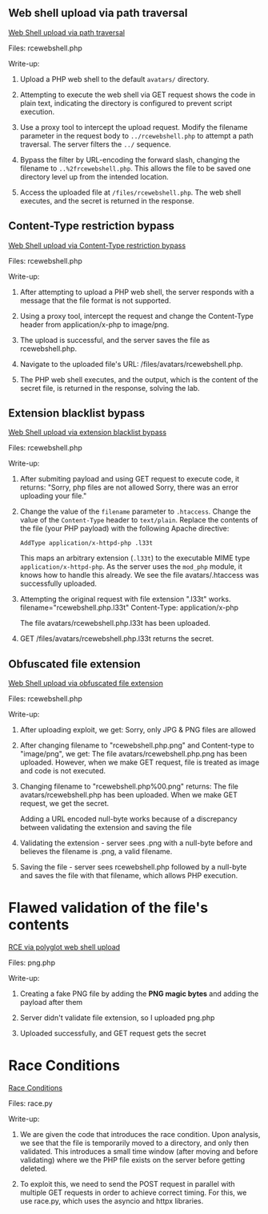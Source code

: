 
## Web shell upload via path traversal
[Web Shell upload via path traversal](https://portswigger.net/web-security/file-upload/lab-file-upload-web-shell-upload-via-path-traversal)

Files: 
rcewebshell.php

Write-up:

1. Upload a PHP web shell to the default `avatars/` directory.
   
2. Attempting to execute the web shell via GET request shows the code in plain text, indicating the directory is configured to prevent script execution.
   
3. Use a proxy tool to intercept the upload request. Modify the filename parameter in the request body to `../rcewebshell.php` to attempt a path traversal. The server filters the `../` sequence.
   
4. Bypass the filter by URL-encoding the forward slash, changing the filename to `..%2frcewebshell.php`. This allows the file to be saved one directory level up from the intended location.
   
5. Access the uploaded file at `/files/rcewebshell.php`. The web shell executes, and the secret is returned in the response.

## Content-Type restriction bypass
[Web Shell upload via Content-Type restriction bypass](https://portswigger.net/web-security/file-upload/lab-file-upload-web-shell-upload-via-content-type-restriction-bypass)

Files:
rcewebshell.php

Write-up:

1. After attempting to upload a PHP web shell, the server responds with a message that the file format is not supported.
   
2. Using a proxy tool, intercept the request and change the Content-Type header from application/x-php to image/png.
   
3. The upload is successful, and the server saves the file as rcewebshell.php.
   
4. Navigate to the uploaded file's URL: /files/avatars/rcewebshell.php.
   
5. The PHP web shell executes, and the output, which is the content of the secret file, is returned in the response, solving the lab.

## Extension blacklist bypass
[Web Shell upload via extension blacklist bypass](https://portswigger.net/web-security/file-upload/lab-file-upload-web-shell-upload-via-extension-blacklist-bypass)

Files:
rcewebshell.php

Write-up:

1. After submiting payload and using GET request to execute code, it returns:
   "Sorry, php files are not allowed Sorry, there was an error uploading your file."
2. Change the value of the `filename` parameter to `.htaccess`.
   Change the value of the `Content-Type` header to `text/plain`.
   Replace the contents of the file (your PHP payload) with the following Apache directive:
    
    `AddType application/x-httpd-php .l33t`
    
    This maps an arbitrary extension (`.l33t`) to the executable MIME type `application/x-httpd-php`. As the server uses the `mod_php` module, it knows how to handle this already. We see the file avatars/.htaccess was successfully uploaded.
3. Attempting the original request with file extension ".l33t" works.
    filename="rcewebshell.php.l33t"
	Content-Type: application/x-php
	
	The file avatars/rcewebshell.php.l33t has been uploaded.
4. GET /files/avatars/rcewebshell.php.l33t returns the secret.

## Obfuscated file extension
[Web Shell upload via obfuscated file extension](https://portswigger.net/web-security/file-upload/lab-file-upload-web-shell-upload-via-obfuscated-file-extension)

Files:
rcewebshell.php

Write-up:

1. After uploading exploit, we get:
   Sorry, only JPG & PNG files are allowed

2. After changing filename to "rcewebshell.php.png" and Content-type to "image/png", we get:
   The file avatars/rcewebshell.php.png has been uploaded.
   However, when we make GET request, file is treated as image and code is not executed.

3. Changing filename to "rcewebshell.php%00.png" returns:
   The file avatars/rcewebshell.php has been uploaded.
   When we make GET request, we get the secret.

    Adding a URL encoded null-byte works because of a discrepancy between validating the extension and saving the file

4. Validating the extension - server sees .png with a null-byte before and believes the filename is .png, a valid filename.
   
5. Saving the file - server sees rcewebshell.php followed by a null-byte and saves the file with that filename, which allows PHP execution.

# Flawed validation of the file's contents
[RCE via polyglot web shell upload](https://portswigger.net/web-security/file-upload/lab-file-upload-remote-code-execution-via-polyglot-web-shell-upload)

Files:
png.php

Write-up:

1. Creating a fake PNG file by adding the **PNG magic bytes** and adding the payload after them
   
2. Server didn't validate file extension, so I uploaded png.php
   
3. Uploaded successfully, and GET request gets the secret

# Race Conditions
[Race Conditions](https://portswigger.net/web-security/file-upload/lab-file-upload-web-shell-upload-via-race-condition)

Files:
race.py

Write-up:

1. We are given the code that introduces the race condition. Upon analysis, we see that the file is temporarily moved to a directory, and only then validated. This introduces a small time window (after moving and before validating) where we the PHP file exists on the server before getting deleted.
   
2. To exploit this, we need to send the POST request in parallel with multiple GET requests in order to achieve correct timing. For this, we use race.py, which uses the asyncio and httpx libraries.
